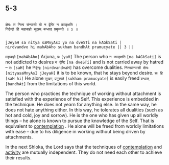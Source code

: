## 5-3


```shloka-sa

ज्ञेयः स नित्य संन्यासी यो न द्वेष्टि न काङ्क्षति ।
निर्द्वन्द्वो हि महाबाहो सुखम् बन्धात् प्रमुच्यते ॥ ३ ॥

```
```shloka-sa-hk

jJeyaH sa nitya saMnyAsI yo na dveSTi na kAGkSati |
nirdvandvo hi mahAbAho sukham bandhAt pramucyate || 3 ||

```
`महाबाहो` `[mahAbAho]` Arjuna, `यः` `[yaH]` The person who `न काङ्क्षति` `[na kAGkSati]` is not addicted to desires `न द्वेष्टि` `[na dveSTi]` and is not carried away by hatred – `सः` `[saH]` he `निर्द्वन्द्वः` `[nirdvandvaH]` has overcome dualities. `नित्यसंन्यासी ज्ञेयः` `[nityasaMnyAsI jJeyaH]` it is to be known, that he stays beyond desire. `सः हि` `[saH hi]` He alone `सुखम् प्रमुच्यते` `[sukham pramucyate]` is easily freed `बन्धात्` `[bandhAt]` from the limitations of this world.



The person who practices the technique of working without attachment is satisfied with the experience of the Self. This experience is embedded in the technique. He does not yearn for anything else. In the same way, he does not hate anything either. In this way, he tolerates all dualities (such as hot and cold, joy and sorrow). He is the one who has given up all worldly things – he alone is known to pursue the knowledge of the Self. That is equivalent to 
[contemplation](jnAnayOga_a_defn)
. He alone will be freed from worldly limitations with ease – due to his diligence in working without being driven by attachments.

In the next Shloka, the Lord says that the techniques of 
[contemplation](jnAnayOga_a_defn)
 and 
[activity](karmayOga_a_defn)
 are mutually independent. They do not need each other to achieve their results.


